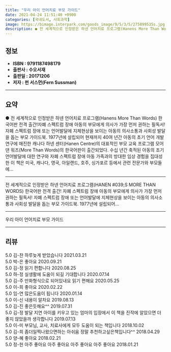 ```yaml
---
title: "우리 아이 언어치료 부모 가이드"
date: 2021-04-24 11:51:40 +0900
categories: [국내도서, 사회과학]
image: https://bimage.interpark.com/goods_image/9/5/3/5/275899535s.jpg
description: ● 전 세계적으로 인정받은 하넨 언어치료 프로그램(Hanens More Than Words) 한국어판 전격 출간!자폐 스펙트럼 장애 아동의 부모에게 의사가 가장 먼저 권하는 필독서!자폐 스펙트럼 장애 또는 언어발달에 지체현상을 보이는 아동의 의사소통과 사회성 발달을 돕는 부모 가이드북
---
```


## **정보**

- **ISBN : 9791187498179**
- **출판사 : 수오서재**
- **출판일 : 20171206**
- **저자 : 펀 서스먼(Fern Sussman)**

------



## **요약**

●  전 세계적으로 인정받은 하넨 언어치료 프로그램(Hanens More Than Words) 한국어판 전격 출간!자폐 스펙트럼 장애 아동의 부모에게 의사가 가장 먼저 권하는 필독서!자폐 스펙트럼 장애 또는 언어발달에 지체현상을 보이는 아동의 의사소통과 사회성 발달을 돕는 부모 가이드북. 1977년에 설립되어 현재까지 40여 년간 아동의 초기 언어 개발 연구에 매진한 캐나다 하넨 센터(Hanen Centre)의 대표적인 부모 교육 프로그램 모어 댄 워즈(More Than Words)의 한국어판이 출간되었다. 수십 년간 축적된 아동의 조기언어발달에 대한 연구와 자폐 스펙트럼 장애 아동 가족과의 방대한 임상 경험을 집대성한 이 책은 미국, 캐나다, 영국, 아일랜드, 호주, 싱가포르 등에서 관련 전문가와 부모들에...

------

전 세계적으로 인정받은 하넨 언어치료 프로그램(HANEN #039;S MORE THAN WORDS) 한국어판 전격 출간! 자폐 스펙트럼 장애 아동의 부모에게 의사가 가장 먼저 권하는 필독서!  자폐 스펙트럼 장애 또는 언어발달에 지체현상을 보이는 아동의 의사소통과 사회성 발달을 돕는 부모 가이드북. 1977년에 설립되어... 

------


우리 아이 언어치료 부모 가이드 

------


## **리뷰** 

5.0 김-찬 하루늦게 받았습니다  2021.03.21 <br/>5.0 박-은 좋아요 2020.09.21 <br/>5.0 김-정 읽기 편합니다  2020.08.25 <br/>5.0 하-정 실생활에 도움이 되길 기대합니다 2020.07.14 <br/>5.0 김-주 만화형식으로 되어있내요
읽기 편해요 2020.05.25 <br/>5.0 이-희 좋아요 2020.02.22 <br/>5.0 임-연 많은도움이 됩니다 2020.01.14 <br/>5.0 이-신 내용이 알차요 2019.08.13 <br/>5.0 김-진 좋은듯해요^^ 2019.07.31 <br/>5.0 김-정 발달 지연 아이를 키우고 있는 엄마의 입장에서 이 책을 진작에 알았으면 더 좋지 않았을까 생각합니다 2019.07.13 <br/>5.0 이-미 부모님, 교사, 치료사에게 모두 도움이 되는 책입니다 2018.10.02 <br/>5.0 김-희 좀더일찍나왔으면하는 아쉬움 정말 추천하고싶은책입니다^^ 2018.04.29 <br/>5.0 양-혜 좋아요 2018.02.21 <br/>5.0 정-헌 아주 좋아요 아주 좋아요 아주 좋아요 아주 좋아요  2018.01.21 <br/>
